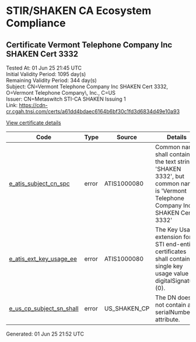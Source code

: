 # STIR/SHAKEN CA Ecosystem Compliance

## Certificate Vermont Telephone Company Inc SHAKEN Cert 3332

Tested At: 01 Jun 25 21:45 UTC\
Initial Validity Period: 1095 day(s)\
Remaining Validity Period: 344 day(s)\
Subject: CN=Vermont Telephone Company Inc SHAKEN Cert 3332, O=Vermont Telephone Company\\, Inc., C=US\
Issuer: CN=Metaswitch STI-CA SHAKEN Issuing 1\
Link: https://cdn-cr.cgah.tnsi.com/certs/a61dd4bdaec6164b6bf30c1fd3d6834d49e10a93

[View certificate details](https://x509.io/?cert=MIICdzCCAh2gAwIBAgIQOBOcD%2FpLI2GcvjkCa%2FxooDAKBggqhkjOPQQDAjAtMSswKQYDVQQDDCJNZXRhc3dpdGNoIFNUSS1DQSBTSEFLRU4gSXNzdWluZyAxMB4XDTIzMDUxMjExMTQzOFoXDTI2MDUxMTExMTQzOFowcDELMAkGA1UEBhMCVVMxKDAmBgNVBAoMH1Zlcm1vbnQgVGVsZXBob25lIENvbXBhbnksIEluYy4xNzA1BgNVBAMMLlZlcm1vbnQgVGVsZXBob25lIENvbXBhbnkgSW5jIFNIQUtFTiBDZXJ0IDMzMzIwWTATBgcqhkjOPQIBBggqhkjOPQMBBwNCAARdZNNAI5ocGDQG7NXgEw861g5PrBMxRGfIwuIzsRMR9M38HLB5WFs76s95Ri2Fr6gPGIgTpuCKdMYTzhmQgI%2BAo4HbMIHYMAwGA1UdEwEB%2FwQCMAAwDgYDVR0PAQH%2FBAQDAgXgMBYGCCsGAQUFBwEaBAowCKAGFgQzMzMyMEcGA1UdHwRAMD4wPKA6oDiGNmh0dHBzOi8vYXV0aGVudGljYXRlLWFwaS5pY29uZWN0aXYuY29tL2Rvd25sb2FkL3YxL2NybDAXBgNVHSAEEDAOMAwGCmCGSAGG%2FwkBAQMwHQYDVR0OBBYEFNriHZugn8nri7Cxo55edd0hU2FwMB8GA1UdIwQYMBaAFM0epwAQENoyHWkaOdXSRgssPIfWMAoGCCqGSM49BAMCA0gAMEUCIQC%2BbLiYsDSXFmzfKRHGaKAdq28D0iBZZf%2FfuPRo70xiygIgeD%2Fzeqae1nwjDnPIjTAIOCyZrUrOVPfSHU2uULFLcys%3D)

| Code | Type | Source | Details |
|------|------|--------|---------|
| [e_atis_subject_cn_spc](../../ISSUES/e_atis_subject_cn_spc/README.md) | error | ATIS1000080 | Common name shall contain the text string 'SHAKEN 3332', but common name is 'Vermont Telephone Company Inc SHAKEN Cert 3332' |
| [e_atis_ext_key_usage_ee](../../ISSUES/e_atis_ext_key_usage_ee/README.md) | error | ATIS1000080 | The Key Usage extension for STI end-entity certificates shall contain a single key usage value of digitalSignature (0). |
| [e_us_cp_subject_sn_shall](../../ISSUES/e_us_cp_subject_sn_shall/README.md) | error | US_SHAKEN_CP | The DN does not contain a serialNumber attribute. |


Generated: 01 Jun 25 21:52 UTC
